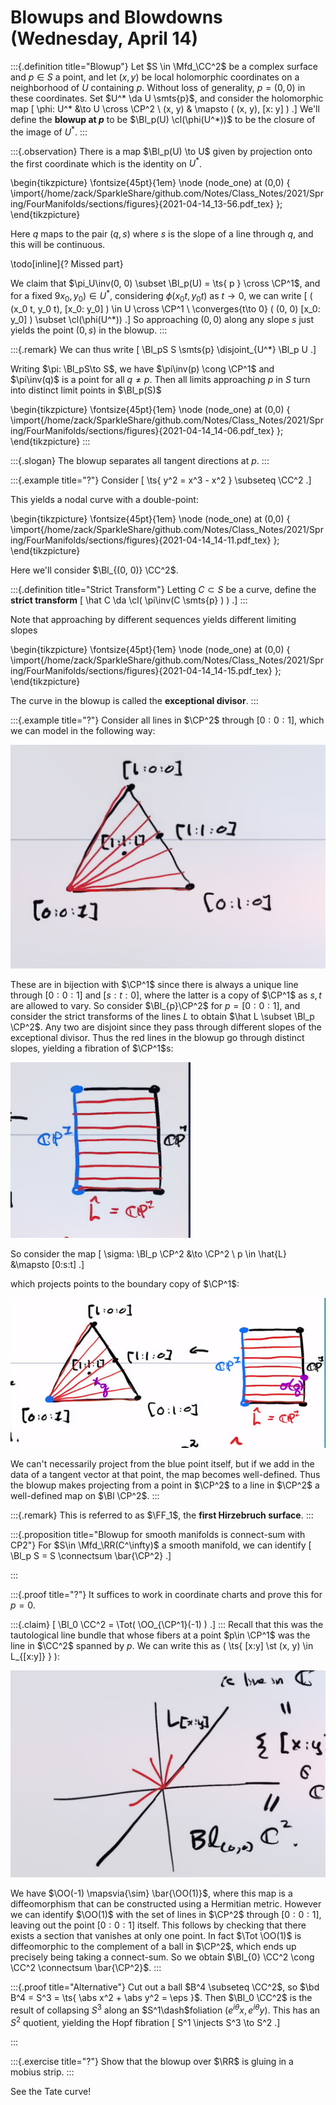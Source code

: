 # Blowups and Blowdowns (Wednesday, April 14)


:::{.definition title="Blowup"}
Let $S \in \Mfd_\CC^2$ be a complex surface and $p\in S$ a point, and let $(x, y)$ be local holomorphic coordinates on a neighborhood of $U$ containing $p$.
Without loss of generality, $p = (0, 0)$ in these coordinates.
Set $U^* \da U \smts{p}$, and consider the holomorphic map 
\[
\phi: U^* &\to U \cross \CP^2 \\
(x, y) & \mapsto ( (x, y), [x: y] )
.\]
We'll define the **blowup at $p$** to be $\Bl_p(U) \cl(\phi(U^*))$ to be the closure of the image of $U^*$.
:::


:::{.observation}
There is a map $\Bl_p(U) \to U$ given by projection onto the first coordinate which is the identity on $U^*$.


\begin{tikzpicture}
\fontsize{45pt}{1em} 
\node (node_one) at (0,0) { \import{/home/zack/SparkleShare/github.com/Notes/Class_Notes/2021/Spring/FourManifolds/sections/figures}{2021-04-14_13-56.pdf_tex} };
\end{tikzpicture}

Here $q$ maps to the pair $(q, s)$ where $s$ is the slope of a line through $q$, and this will be continuous.

\todo[inline]{? Missed part}

We claim that $\pi_U\inv(0, 0) \subset \Bl_p(U) = \ts{ p } \cross \CP^1$, and for a fixed $9x_0, y_0) \in U^*$, considering $\phi(x_0 t, y_0 t)$ as $t\to 0$, we can write
\[
( (x_0 t, y_0 t), [x_0: y_0] ) \in U \cross \CP^1 \\
\converges{t\to 0} ( (0, 0) [x_0: y_0] ) \subset \cl(\phi(U^*))
.\]
So approaching $(0, 0)$ along any slope $s$ just yields the point $(0, s)$ in the blowup.
:::


:::{.remark}
We can thus write
\[
\Bl_pS S \smts{p} \disjoint_{U^*} \Bl_p U
.\]

Writing $\pi: \Bl_pS\to S$, we have $\pi\inv(p) \cong \CP^1$ and $\pi\inv(q)$ is a point for all $q\neq p$.
Then all limits approaching $p$ in $S$ turn into distinct limit points in $\Bl_p(S)$

\begin{tikzpicture}
\fontsize{45pt}{1em} 
\node (node_one) at (0,0) { \import{/home/zack/SparkleShare/github.com/Notes/Class_Notes/2021/Spring/FourManifolds/sections/figures}{2021-04-14_14-06.pdf_tex} };
\end{tikzpicture}
:::

:::{.slogan}
The blowup separates all tangent directions at $p$.
:::


:::{.example title="?"}
Consider
\[
\ts{ y^2 = x^3 - x^2 } \subseteq \CC^2
.\]

This yields a nodal curve with a double-point:

\begin{tikzpicture}
\fontsize{45pt}{1em} 
\node (node_one) at (0,0) { \import{/home/zack/SparkleShare/github.com/Notes/Class_Notes/2021/Spring/FourManifolds/sections/figures}{2021-04-14_14-11.pdf_tex} };
\end{tikzpicture}

Here we'll consider $\Bl_{(0, 0)} \CC^2$.


:::{.definition title="Strict Transform"}
Letting $C \subset S$ be a curve, define the **strict transform**
\[
\hat C \da \cl( \pi\inv(C \smts{p} ) )
.\]
:::

Note that approaching by different sequences yields different limiting slopes

\begin{tikzpicture}
\fontsize{45pt}{1em} 
\node (node_one) at (0,0) { \import{/home/zack/SparkleShare/github.com/Notes/Class_Notes/2021/Spring/FourManifolds/sections/figures}{2021-04-14_14-15.pdf_tex} };
\end{tikzpicture}

The curve in the blowup is called the **exceptional divisor**.
:::

:::{.example title="?"}
Consider all lines in $\CP^2$ through $[0:0:1]$, which we can model in the following way:

![image_2021-04-14-14-18-15](figures/image_2021-04-14-14-18-15.png)

These are in bijection with $\CP^1$ since there is always a unique line through $[0:0:1]$ and $[s:t:0]$, where the latter is a copy of $\CP^1$ as $s,t$ are allowed to vary.
So consider $\Bl_{p}\CP^2$ for $p=[0:0:1]$, and consider the strict transforms of the lines $L$ to obtain $\hat L \subset \Bl_p \CP^2$.
Any two are disjoint since they pass through different slopes of the exceptional divisor.
Thus the red lines in the blowup go through distinct slopes, yielding a fibration of $\CP^1$s:

![image_2021-04-14-14-24-31](figures/image_2021-04-14-14-24-31.png)


So consider the map
\[
\sigma: \Bl_p \CP^2 &\to \CP^2 \\
p \in \hat{L} &\mapsto [0:s:t]
.\]

which projects points to the boundary copy of $\CP^1$:

![](figures/image_2021-04-14-14-25-44.png)

We can't necessarily project from the blue point itself, but if we add in the data of a tangent vector at that point, the map becomes well-defined.
Thus the blowup makes projecting from a point in $\CP^2$ to a line in $\CP^2$ a well-defined map on $\Bl \CP^2$.
:::

:::{.remark}
This is referred to as $\FF_1$, the **first Hirzebruch surface**.
:::


:::{.proposition title="Blowup for smooth manifolds is connect-sum with CP2"}
For $S\in \Mfd_\RR(C^\infty)$ a smooth manifold, we can identify
\[
\Bl_p S = S \connectsum \bar{\CP^2}
.\]

:::


:::{.proof title="?"}
It suffices to work in coordinate charts and prove this for $p=0$.


:::{.claim}
\[
\Bl_0 \CC^2 = \Tot( \OO_{\CP^1}(-1) )
.\]
:::
Recall that this was the tautological line bundle that whose fibers at a point $p\in \CP^1$ was the line in $\CC^2$ spanned by $p$.
We can write this as \( \ts{ [x:y] \st (x, y) \in L_{[x:y]} } \):

![image_2021-04-14-14-32-58](figures/image_2021-04-14-14-32-58.png)

We have $\OO(-1) \mapsvia{\sim} \bar{\OO(1)}$, where this map is a diffeomorphism that can be constructed using a Hermitian metric.
However we can identify $\OO(1)$ with the set of lines in $\CP^2$ through $[0:0:1]$, leaving out the point $[0:0:1]$ itself.
This follows by checking that there exists a section that vanishes at only one point.
In fact $\Tot \OO(1)$ is diffeomorphic to the complement of a ball in $\CP^2$, which ends up precisely being taking a connect-sum.
So we obtain $\Bl_{0} \CC^2 \cong \CC^2 \connectsum \bar{\CP^2}$.
:::


:::{.proof title="Alternative"}
Cut out a ball $B^4 \subseteq \CC^2$, so $\bd B^4 = S^3 = \ts{ \abs x^2 + \abs y^2 = \eps }$.
Then $\Bl_0 \CC^2$ is the result of collapsing $S^3$ along an $S^1\dash$foliation $(e^{i\theta} x, e^{i\theta}y)$.
This has an $S^2$ quotient, yielding the Hopf fibration
\[
S^1 \injects S^3 \to S^2
.\]


:::


:::{.exercise title="?"}
Show that the blowup over $\RR$ is gluing in a mobius strip.
:::


See the Tate curve!








